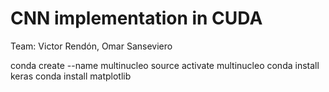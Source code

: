 # CNN implementation in CUDA

Team: Victor Rendón, Omar Sanseviero

conda create --name multinucleo
source activate multinucleo
conda install keras
conda install matplotlib
